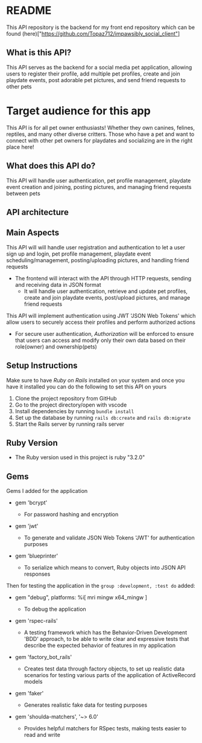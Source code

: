 # README

This API repository is the backend for my front end repository which can be found (here)["https://github.com/Topaz712/impawsibly_social_client"]

## What is this API?

This API serves as the backend for a social media pet application, allowing users to register their profile, add multiple pet profiles, create and join playdate events, post adorable pet pictures, and send friend requests to other pets

# Target audience for this app

This API is for all pet owner enthusiasts! Whether they own canines, felines, reptiles, and many other diverse critters. Those who have a pet and want to connect with other pet owners for playdates and socializing are in the right place here!

## What does this API do?

This API will handle user authentication, pet profile management, playdate event creation and joining, posting pictures, and managing friend requests between pets

## API architecture

## Main Aspects 

This API will will handle user registration and authentication to let a user sign up and login, pet profile management, playdate event scheduling/management, posting/uploading pictures, and handling friend requests

- The frontend will interact with the API through HTTP requests, sending and receiving data in JSON format
    - It will handle user authentication, retrieve and update pet profiles, create and join playdate events, post/upload pictures, and manage friend requests

This API will implement authentication using JWT 'JSON Web Tokens' which allow users to securely access their profiles and perform authorized actions 
  -  For secure user authentication, *Authorization* will be enforced to ensure that users can access and modify only their own data based on their role(owner) and ownership(pets)

## Setup Instructions

Make sure to have *Ruby on Rails* installed on your system and once you have it installed you can do the following to set this API on yours

1. Clone the project repository from GitHub
2. Go to the project directory/open with vscode
3. Install dependencies by running `bundle install`
4. Set up the database by running `rails db:create` and `rails db:migrate`
5. Start the Rails server by running rails server

## Ruby Version
- The Ruby version used in this project is ruby "3.2.0"

## Gems

Gems I added for the application

- gem 'bcrypt'
  - For password hashing and encryption
    
- gem 'jwt'
  - To generate and validate JSON Web Tokens 'JWT' for authentication purposes
  
- gem 'blueprinter'
  - To serialize which means to convert, Ruby objects into JSON API responses
 
Then for testing the application in the `group :development, :test do` added:

- gem "debug", platforms: %i[ mri mingw x64_mingw ]
  - To debug the application
    
- gem 'rspec-rails'
  -  A testing framework which has the Behavior-Driven Development 'BDD' approach, to be able to write clear and expressive tests that describe the expected behavior of features in my application
  
- gem 'factory_bot_rails'
  - Creates test data through factory objects, to set up realistic data scenarios for testing various parts of the application of ActiveRecord models

- gem 'faker'
  - Generates realistic fake data for testing purposes
 
- gem 'shoulda-matchers', '~> 6.0'
  -  Provides helpful matchers for RSpec tests, making tests easier to read and write


